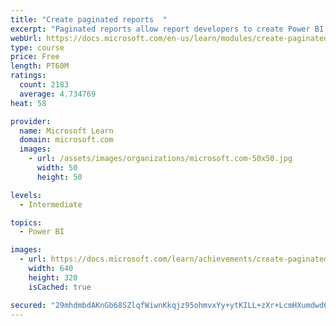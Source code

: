```yaml
---
title: "Create paginated reports  "
excerpt: "Paginated reports allow report developers to create Power BI artifacts that have tightly controlled rendering requirements. Paginated reports are ideal for creating sales invoices, receipts, purchase orders, and tabular data. This module will teach you how to create reports, add parameters, and work with tables and charts in paginated reports."
webUrl: https://docs.microsoft.com/en-us/learn/modules/create-paginated-reports-power-bi/
type: course
price: Free
length: PT60M
ratings:
  count: 2183
  average: 4.734769
heat: 58

provider:
  name: Microsoft Learn
  domain: microsoft.com
  images:
    - url: /assets/images/organizations/microsoft.com-50x50.jpg
      width: 50
      height: 50

levels:
  - Intermediate

topics:
  - Power BI

images:
  - url: https://docs.microsoft.com/learn/achievements/create-paginated-reports-power-bi-social.png
    width: 640
    height: 320
    isCached: true

secured: "29mhdmbdAKnGb68SZlqfWiwnKkqjz95ohmvxYy+ytKILL+zXr+LcmHXumdwd6zO89mAT6zH/aIo2xj/XBT6olAedHPWhN/MdOmS8Sdp+FHTfCiP1ICjPuhd2lz1dPNohmhFwe1RlZw4nVPB8JgK+vn6bwAPqh5unGbGm8uSBHKsfgGuzVdk5hSMOse19Exmgn1pvamEZdkf4g1kpinhPIOsFWIQvCPZiPXAw+gy2s67sW3iM+qRdDqKDp4XvOsz0nLoeCwN1nbYS/ppv53gB6dTuyTOX+qsk8SsJb1EVqda9qm8uFLm0XCIM8Mrgy3XjgJyIkBXBMv6Bx/KRHFfcwbQUZyG7A/tIw4aYOoelKaWp0pbOxxTqk3CURCj5a/kyfBx4MRA/dqIW2RZjJvyBym3qO9K96MKt72ft//bUoL0=;V77/n4+/6IqxG1kvNJ4GMA=="
---
```


